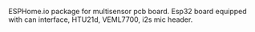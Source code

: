 ESPHome.io package for multisensor pcb board.
  Esp32 board equipped with can interface, HTU21d, VEML7700, i2s mic header.
